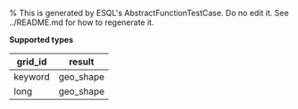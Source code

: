 % This is generated by ESQL's AbstractFunctionTestCase. Do no edit it. See ../README.md for how to regenerate it.

**Supported types**

| grid_id | result |
| --- | --- |
| keyword | geo_shape |
| long | geo_shape |

